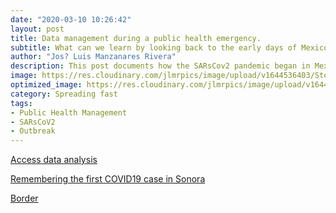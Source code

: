 ```yaml
---
date: "2020-03-10 10:26:42"
layout: post
title: Data management during a public health emergency.
subtitle: What can we learn by looking back to the early days of Mexico?s data collected about the COVID 19 outbreak? How federal and state authorities managed information dissemination to the public?  This and other issues can be analyzed by looking at the early days of this outbreak data at a local scale. 
author: "Jos? Luis Manzanares Rivera"
description: This post documents how the SARsCov2 pandemic began in Mexico. The early stages of this International public health crisis with a particular focus on Sonora, a nortern Mexican state bordering with Arizona.  
image: https://res.cloudinary.com/jlmrpics/image/upload/v1644536403/StockSnap_DHIS0YHDUP_yx4bvo.jpg
optimized_image: https://res.cloudinary.com/jlmrpics/image/upload/v1644536937/pexels-griffin-wooldridge-4000758_ynpdxf.jpg
category: Spreading fast
tags:
- Public Health Management
- SARsCoV2
- Outbreak
---
```



[Access data analysis](../assets/html/leafletmap.html)

[Remembering the first COVID19 case in Sonora ](../assets/html/border.html)

[Border](../assets/html/border_speech.html)



